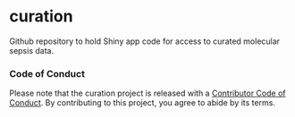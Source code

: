 # curation

Github repository to hold Shiny app code for access to curated molecular 
sepsis data.

### Code of Conduct

Please note that the curation project is released with a
[Contributor Code of Conduct](https://contributor-covenant.org/version/2/0/CODE_OF_CONDUCT.html). 
By contributing to this project, you agree to abide by its terms.
